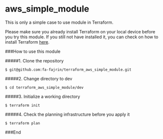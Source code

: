 # aws_simple_module

This is only a simple case to use module in Terraform. 

Please make sure you already install Terraform on your local device before you try this module. If you still not have installed it, you can check on how to install Terraform [here](https://learn.hashicorp.com/terraform/getting-started/install.html "here").

###How to use this module

#####1. Clone the repository

`$ git@github.com:fa-fajrin/terraform_aws_simple_module.git`

#####2. Change directory to dev

`$ cd terraform_aws_simple_module/dev`

#####3. Initialize a working directory

`$ terraform init`

#####4. Check the planning infrastructure before you apply it

`$ terraform plan`

###End
